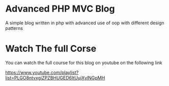 # Advanced PHP MVC Blog

A simple blog written in php with advanced use of oop with different design patterns

# Watch The full Corse

You can watch the full course for this blog on youtube on the following link

https://www.youtube.com/playlist?list=PLGO8ntvxgiZPZBHUGED6ItUujXylNGpMH
